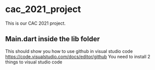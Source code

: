 # cac_2021_project

This is our CAC 2021 project.


## Main.dart inside the lib folder

This should show you how to use github in visual studio code
https://code.visualstudio.com/docs/editor/github
You need to install 2 things to visual studio code
